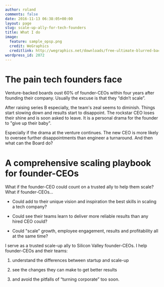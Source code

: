 ```yaml
---
author: roland
comments: false
date: 2016-11-13 06:38:05+00:00
layout: page
slug: scale-up-ally-for-tech-founders
title: What I do
image:
  feature: sample_opsp.png
  credit: WeGraphics
  creditlink: http://wegraphics.net/downloads/free-ultimate-blurred-background-pack/
wordpress_id: 2072
---
```


# The pain tech founders face


Venture-backed boards oust 60% of founder-CEOs within four years after founding their company. Usually the excuse is that they “didn’t scale”.

After raising series B especially, the team's zeal seems to diminish. Things start slowing down and results start to disappoint. The rockstar CEO loses their shine and is soon asked to leave. It is a personal drama for the founder to "give up their baby".

Especially if the drama at the venture continues. The new CEO is more likely to oversee further disappointments than engineer a turnaround. And then what can the Board do?


# A comprehensive scaling playbook for founder-CEOs


What if the founder-CEO could count on a trusted ally to help them scale? What if founder-CEOs...




  * Could add to their unique vision and inspiration the best skills in scaling a tech company?


  * Could see their teams learn to deliver more reliable results than any hired CEO could?


  * Could "scale" growth, employee engagement, results and profitability all at the same time?


I serve as a trusted scale-up ally to Silicon Valley founder-CEOs. I help founder-CEOs and their teams:


  1. understand the differences between startup and scale-up


  2. see the changes they can make to get better results


  3. and avoid the pitfalls of “turning corporate” too soon.
